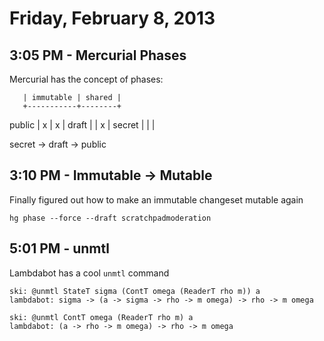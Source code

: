 # Friday, February 8, 2013

## 3:05 PM - Mercurial Phases

Mercurial has the concept of phases:

       | immutable | shared |
       +-----------+--------+
public | x         | x      |
draft  |           | x      |
secret |           |        |

secret -> draft -> public

## 3:10 PM - Immutable -> Mutable

Finally figured out how to make an immutable changeset mutable again

    hg phase --force --draft scratchpadmoderation

## 5:01 PM - unmtl

Lambdabot has a cool `unmtl` command

    ski: @unmtl StateT sigma (ContT omega (ReaderT rho m)) a
    lambdabot: sigma -> (a -> sigma -> rho -> m omega) -> rho -> m omega

    ski: @unmtl ContT omega (ReaderT rho m) a
    lambdabot: (a -> rho -> m omega) -> rho -> m omega

